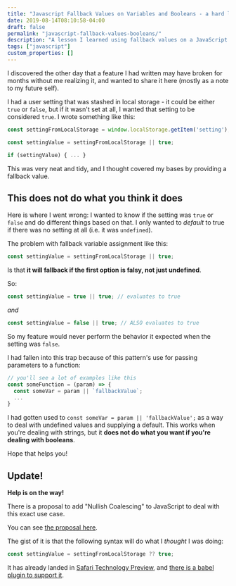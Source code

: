 ```yaml
---
title: "Javascript Fallback Values on Variables and Booleans - a hard lesson"
date: 2019-08-14T08:10:58-04:00
draft: false
permalink: "javascript-fallback-values-booleans/"
description: "A lesson I learned using fallback values on a JavaScript variable, but ran into trouble when it dealt with a boolean."
tags: ["javascript"]
custom_properties: []
---
```


I discovered the other day that a feature I had written may have broken for months without me realizing it, and wanted to share it here (mostly as a note to my future self).

I had a user setting that was stashed in local storage - it could be either `true` or `false`, but if it wasn't set at all, I wanted that setting to be considered `true`. I wrote something like this:

```javascript
const settingFromLocalStorage = window.localStorage.getItem('setting');

const settingValue = settingFromLocalStorage || true;

if (settingValue) { ... }
```

This was very neat and tidy, and I thought covered my bases by providing a fallback value.

## This does not do what you think it does

Here is where I went wrong: I wanted to know if the setting was `true` or `false` and do different things based on that. I only wanted to _default_ to true if there was no setting at all (i.e. it was `undefined`).

The problem with fallback variable assignment like this:

```javascript
const settingValue = settingFromLocalStorage || true;
```

Is that **it will fallback if the first option is falsy, not just undefined**.

So:

```javascript
const settingValue = true || true; // evaluates to true
```

_and_

```javascript
const settingValue = false || true; // ALSO evaluates to true
```

So my feature would never perform the behavior it expected when the setting was `false`.

I had fallen into this trap because of this pattern's use for passing parameters to a function:

```javascript
// you'll see a lot of examples like this
const someFunction = (param) => {
  const someVar = param || `fallbackValue`;
  ...
}
```

I had gotten used to `const someVar = param || 'fallbackValue';` as a way to deal with undefined values and supplying a default. This works when you're dealing with strings, but it **does not do what you want if you're dealing with booleans**.

Hope that helps you!

## Update!

**Help is on the way!**

There is a proposal to add "Nullish Coalescing" to JavaScript to deal with this exact use case.

You can see [the proposal here](https://github.com/tc39/proposal-nullish-coalescing).

The gist of it is that the following syntax will do what I _thought_ I was doing:

```javascript
const settingValue = settingFromLocalStorage ?? true;
```

It has already landed in [Safari Technology Preview](https://webkit.org/blog/9497/release-notes-for-safari-technology-preview-89/), and [there is a babel plugin to support it](https://babeljs.io/docs/en/babel-plugin-syntax-nullish-coalescing-operator).
